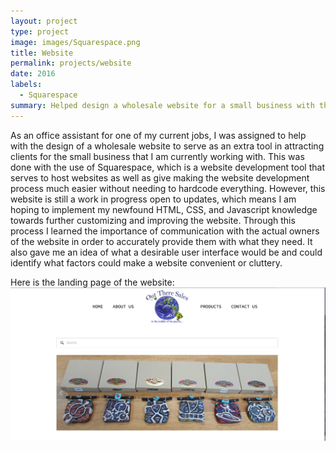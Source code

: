 ```yaml
---
layout: project
type: project
image: images/Squarespace.png
title: Website
permalink: projects/website
date: 2016
labels:
  - Squarespace
summary: Helped design a wholesale website for a small business with the help of Squarespace.
---
```

As an office assistant for one of my current jobs, I was assigned to help with the design of a wholesale website to serve as an extra tool in attracting clients for the small business that I am currently working with. This was done with the use of Squarespace, which is a website development tool that serves to host websites as well as give making the website development process much easier without needing to hardcode everything. However, this website is still a work in progress open to updates, which means I am hoping to implement my newfound HTML, CSS, and Javascript knowledge towards further customizing and improving the website. 
Through this process I learned the importance of communication with the actual owners of the website in order to accurately provide them with what they need. It also gave me an idea of what a desirable user interface would be and could identify what factors could make a website convenient or cluttery. 

Here is the landing page of the website:
 <img class="ui image" src="../images/Out_There_Sales.png">
